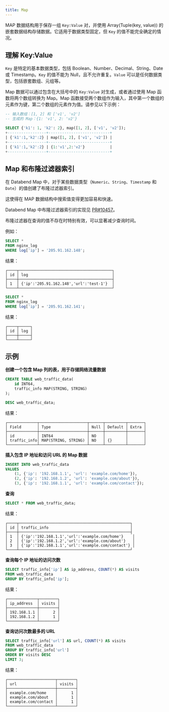 ```yaml
---
title: Map
---
```


MAP 数据结构用于保存一组 `Key:Value` 对，并使用 Array(Tuple(key, value)) 的嵌套数据结构存储数据。它适用于数据类型固定，但 `Key` 的值不能完全确定的情况。

## 理解 Key:Value

`Key` 是特定的基本数据类型，包括 Boolean、Number、Decimal、String、Date 或 Timestamp。`Key` 的值不能为 Null，且不允许重复。`Value` 可以是任何数据类型，包括嵌套数组、元组等。

Map 数据可以通过包含在大括号中的 `Key:Value` 对生成，或者通过使用 Map 函数将两个数组转换为 Map。Map 函数接受两个数组作为输入，其中第一个数组的元素作为键，第二个数组的元素作为值。请参见以下示例：

```sql
-- 输入数组：[1, 2] 和 ['v1', 'v2']
-- 生成的 Map：{1: 'v1', 2: 'v2'}

SELECT {'k1': 1, 'k2': 2}, map([1, 2], ['v1', 'v2']);
+-----------------+---------------------------+
| {'k1':1,'k2':2} | map([1, 2], ['v1', 'v2']) |
+-----------------+---------------------------+
| {'k1':1,'k2':2} | {1:'v1',2:'v2'}           |
+-----------------+---------------------------+
```

## Map 和布隆过滤器索引

在 Databend Map 中，对于某些数据类型（`Numeric`、`String`、`Timestamp` 和 `Date`）的值创建了布隆过滤器索引。

这使得在 MAP 数据结构中搜索值变得更加容易和快速。

Databend Map 中布隆过滤器索引的实现见 [PR#10457](https://github.com/datafuselabs/databend/pull/10457)。

布隆过滤器在查询的值不存在时特别有效，可以显著减少查询时间。

例如：
```sql
SELECT *
FROM nginx_log
WHERE log['ip'] = '205.91.162.148';
```
结果：
```
┌────┬─────────────────────────────────────────┐
│ id │ log                                     │
├────┼─────────────────────────────────────────┤
│ 1  │ {'ip':'205.91.162.148','url':'test-1'}  │
└────┴─────────────────────────────────────────┘
```

```sql
SELECT *
FROM nginx_log
WHERE log['ip'] = '205.91.162.141';
```
结果：
```
┌────┬─────┐
│ id │ log │
├────┼─────┤
└────┴─────┘
```

## 示例

**创建一个包含 Map 列的表，用于存储网络流量数据**

```sql
CREATE TABLE web_traffic_data(
    id INT64, 
    traffic_info MAP(STRING, STRING)
);
```

```sql
DESC web_traffic_data;
```

结果：
```
┌─────────────┬─────────────────────┬──────┬─────────┬───────┐
│ Field       │ Type                │ Null │ Default │ Extra │
├─────────────┼─────────────────────┼──────┼─────────┼───────┤
│ id          │ INT64               │ NO   │         │       │
│ traffic_info│ MAP(STRING, STRING) │ NO   │ {}      │       │
└─────────────┴─────────────────────┴──────┴─────────┴───────┘
```

**插入包含 IP 地址和访问 URL 的 Map 数据**

```sql
INSERT INTO web_traffic_data 
VALUES
    (1, {'ip': '192.168.1.1', 'url': 'example.com/home'}),
    (2, {'ip': '192.168.1.2', 'url': 'example.com/about'}),
    (3, {'ip': '192.168.1.1', 'url': 'example.com/contact'});
```

**查询**

```sql
SELECT * FROM web_traffic_data;
```
结果：
```
┌────┬─────────────────────────────────────────────────┐
│ id │ traffic_info                                    │
├────┼─────────────────────────────────────────────────┤
│ 1  │ {'ip':'192.168.1.1','url':'example.com/home'}    │
│ 2  │ {'ip':'192.168.1.2','url':'example.com/about'}   │
│ 3  │ {'ip':'192.168.1.1','url':'example.com/contact'} │
└────┴─────────────────────────────────────────────────┘
```

**查询每个 IP 地址的访问次数**

```sql
SELECT traffic_info['ip'] AS ip_address, COUNT(*) AS visits
FROM web_traffic_data
GROUP BY traffic_info['ip'];
```

结果：
```
┌─────────────┬────────┐
│ ip_address  │ visits │
├─────────────┼────────┤
│ 192.168.1.1 │      2 │
│ 192.168.1.2 │      1 │
└─────────────┴────────┘
```

**查询访问次数最多的 URL**
```sql
SELECT traffic_info['url'] AS url, COUNT(*) AS visits
FROM web_traffic_data
GROUP BY traffic_info['url']
ORDER BY visits DESC
LIMIT 3;
```

结果：
```
┌─────────────────────┬────────┐
│ url                 │ visits │
├─────────────────────┼────────┤
│ example.com/home    │      1 │
│ example.com/about   │      1 │
│ example.com/contact │      1 │
└─────────────────────┴────────┘
```